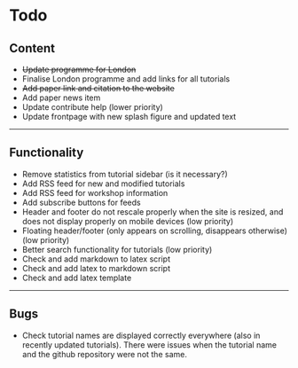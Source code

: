 # Todo 

## Content
- ~~Update programme for London~~
- Finalise London programme and add links for all tutorials
- ~~Add paper link and citation to the website~~
- Add paper news item
- Update contribute help (lower priority)
- Update frontpage with new splash figure and updated text

---

## Functionality
- Remove statistics from tutorial sidebar (is it necessary?)
- Add RSS feed for new and modified tutorials
- Add RSS feed for workshop information
- Add subscribe buttons for feeds
- Header and footer do not rescale properly when the site is resized, and does not display properly on mobile devices (low priority)
- Floating header/footer (only appears on scrolling, disappears otherwise) (low priority)
- Better search functionality for tutorials (low priority)
- Check and add markdown to latex script
- Check and add latex to markdown script
- Check and add latex template

---

## Bugs
- Check tutorial names are displayed correctly everywhere (also in recently updated tutorials). There were issues when the tutorial name and the github repository were not the same.


